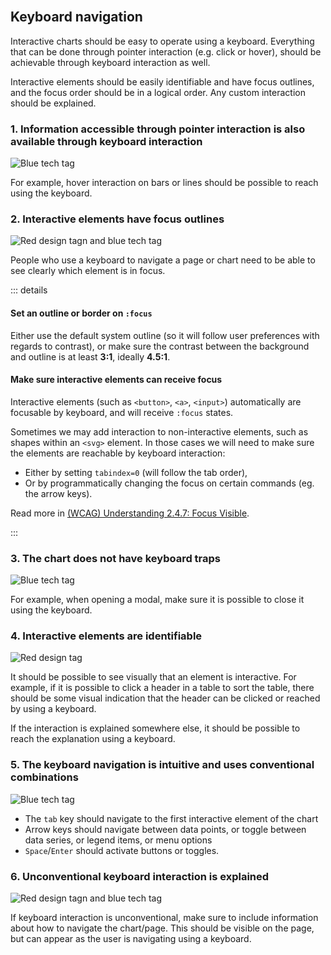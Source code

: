 <br>

## Keyboard navigation

Interactive charts should be easy to operate using a keyboard. Everything that can be done through pointer interaction (e.g. click or hover), should be achievable through keyboard interaction as well. 

Interactive elements should be easily identifiable and have focus outlines, and the focus order should be in a logical order. Any custom interaction should be explained.

### 1. Information accessible through pointer interaction is also available through keyboard interaction
![Blue tech tag](/dataviz-tag-tech.svg)

For example, hover interaction on bars or lines should be possible to reach using the keyboard.

### 2. Interactive elements have focus outlines
![Red design tagn and blue tech tag](/dataviz-tag-design-and-tech.svg)

People who use a keyboard to navigate a page or chart need to be able to see clearly which element is in focus.

::: details

#### Set an outline or border on `:focus`

Either use the default system outline (so it will follow user preferences with regards to contrast), or make sure the contrast between the background and outline is at least **3:1**, ideally **4.5:1**.

#### Make sure interactive elements can receive focus

Interactive elements (such as `<button>`, `<a>`, `<input>`) automatically are focusable by keyboard, and will receive `:focus` states.

Sometimes we may add interaction to non-interactive elements, such as shapes within an `<svg>` element. In those cases we will need to make sure the elements are reachable by keyboard interaction:

- Either by setting `tabindex=0` (will follow the tab order),
- Or by programmatically changing the focus on certain commands (eg. the arrow keys).

Read more in [(WCAG) Understanding 2.4.7: Focus Visible](https://www.w3.org/TR/UNDERSTANDING-WCAG20/navigation-mechanisms-focus-visible.html#navigation-mechanisms-focus-visible-examples-head).

:::

### 3. The chart does not have keyboard traps
![Blue tech tag](/dataviz-tag-tech.svg)

For example, when opening a modal, make sure it is possible to close it using the keyboard.

### 4. Interactive elements are identifiable
![Red design tag](/dataviz-tag-design.svg) 

It should be possible to see visually that an element is interactive. For example, if it is possible to click a header in a table to sort the table, there should be some visual indication that the header can be clicked or reached by using a keyboard.

If the interaction is explained somewhere else, it should be possible to reach the explanation using a keyboard.

<!-- This example needs to be handled in the design system --> 

### 5. The keyboard navigation is intuitive and uses conventional combinations
![Blue tech tag](/dataviz-tag-tech.svg)

- The `tab` key should navigate to the first interactive element of the chart <!-- And then go outside on next click? --> 
- Arrow keys should navigate between data points, or toggle between data series, or legend items, or menu options
- `Space`/`Enter` should activate buttons or toggles.

### 6. Unconventional keyboard interaction is explained
![Red design tagn and blue tech tag](/dataviz-tag-design-and-tech.svg)

If keyboard interaction is unconventional, make sure to include information about how to navigate the chart/page. This should be visible on the page, but can appear as the user is navigating using a keyboard. 
<!-- Is it ok if it appears on interaction? --> 
